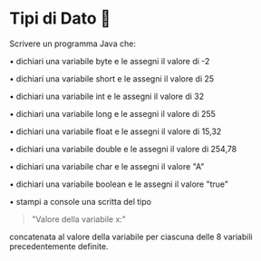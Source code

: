 # Tipi di Dato 🛴

Scrivere un programma Java che:

• dichiari una variabile byte e le assegni il valore di -2

• dichiari una variabile short e le assegni il valore di 25

• dichiari una variabile int e le assegni il valore di 32

• dichiari una variabile long e le assegni il valore di 255

• dichiari una variabile float e le assegni il valore di 15,32

• dichiari una variabile double e le assegni il valore di 254,78

• dichiari una variabile char e le assegni il valore "A"

• dichiari una variabile boolean e le assegni il valore "true"

• stampi a console una scritta del tipo 

>"Valore della variabile x:"
 
concatenata al valore della variabile per ciascuna delle 8 variabili precedentemente definite.